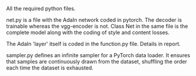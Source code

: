 All the required python files.

net.py is a file with the AdaIn network coded in pytorch. The decoder is trainable whereas the vgg-encoder is not. Class Net in the same file is the complete model along with the coding of style and content losses.

The AdaIn 'layer' itself is coded in the function.py file. Details in report.

sampler.py defines an infinite sampler for a PyTorch data loader. It ensures that samples are continuously drawn from the dataset, shuffling the order each time the dataset is exhausted.
